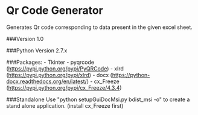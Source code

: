 # Qr Code Generator
Generates Qr code corresponding to data present in the given excel sheet. 

###Version
    1.0

###Python Version
    2.7.x 

###Packages:
    - Tkinter
    - pyqrcode (https://pypi.python.org/pypi/PyQRCode)
    - xlrd (https://pypi.python.org/pypi/xlrd)
    - docx (https://python-docx.readthedocs.org/en/latest/)
    - cx_Freeze (https://pypi.python.org/pypi/cx_Freeze/4.3.4)


###Standalone
    Use "python setupGuiDocMsi.py bdist_msi -o" to create a stand alone application. (install cx_Freeze first)
